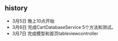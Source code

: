 
 
 
 ## history
 
 - 3月5日 晚上10点开始
 - 3月6日 完成CartDatabaseService 5个方法和测试。
 - 3月7日 完成模型和首页tableviewcontroller